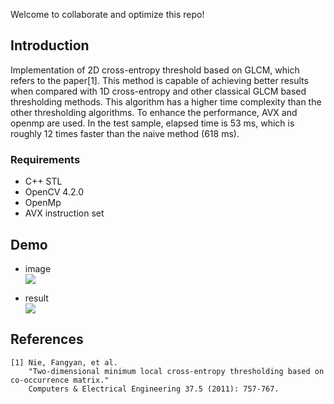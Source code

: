 Welcome to collaborate and optimize this repo!

## Introduction
Implementation of 2D cross-entropy threshold based on GLCM, which refers to the paper[1]. This method is capable of achieving better results when compared with 1D
cross-entropy and other classical GLCM based thresholding methods. This algorithm has a higher time complexity than the other thresholding algorithms. 
To enhance the performance, AVX and openmp are used. In the test sample, elapsed time is 53 ms, which is roughly 12 times faster than the naive method (618 ms).

### Requirements
* C++ STL
* OpenCV 4.2.0
* OpenMp
* AVX instruction set

## Demo  
* image  
![](/sample/raw.jpg)

* result    
![](/sample/processed.jpg)

## References

```
[1] Nie, Fangyan, et al. 
    "Two-dimensional minimum local cross-entropy thresholding based on co-occurrence matrix."
    Computers & Electrical Engineering 37.5 (2011): 757-767.
```
